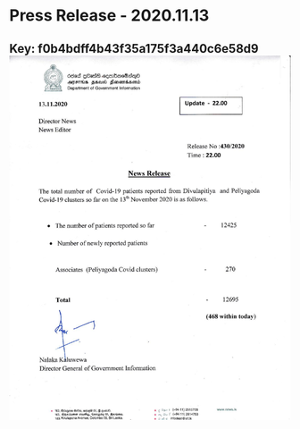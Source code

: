 # Press Release - 2020.11.13 
Key: f0b4bdff4b43f35a175f3a440c6e58d9 
![img](img/f0b4bdff4b43f35a175f3a440c6e58d9.jpg)
---
```

```
